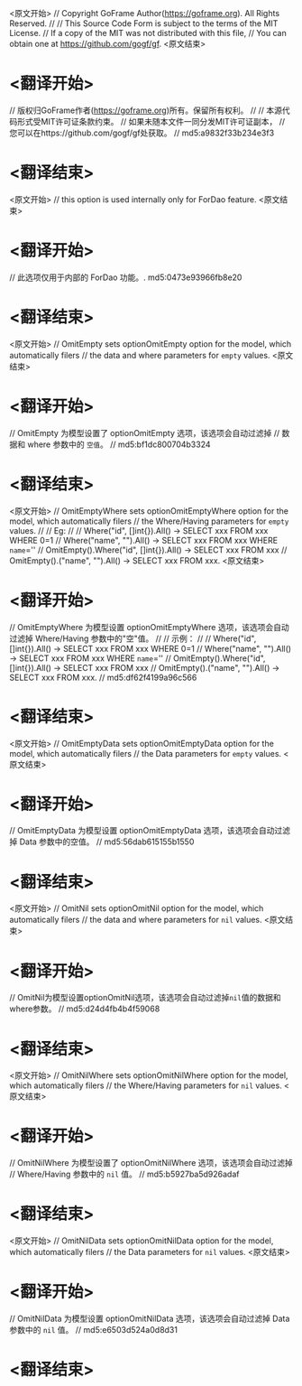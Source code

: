 
<原文开始>
// Copyright GoFrame Author(https://goframe.org). All Rights Reserved.
//
// This Source Code Form is subject to the terms of the MIT License.
// If a copy of the MIT was not distributed with this file,
// You can obtain one at https://github.com/gogf/gf.
<原文结束>

# <翻译开始>
// 版权归GoFrame作者(https://goframe.org)所有。保留所有权利。
//
// 本源代码形式受MIT许可证条款约束。
// 如果未随本文件一同分发MIT许可证副本，
// 您可以在https://github.com/gogf/gf处获取。
// md5:a9832f33b234e3f3
# <翻译结束>


<原文开始>
// this option is used internally only for ForDao feature.
<原文结束>

# <翻译开始>
// 此选项仅用于内部的 ForDao 功能。. md5:0473e93966fb8e20
# <翻译结束>


<原文开始>
// OmitEmpty sets optionOmitEmpty option for the model, which automatically filers
// the data and where parameters for `empty` values.
<原文结束>

# <翻译开始>
// OmitEmpty 为模型设置了 optionOmitEmpty 选项，该选项会自动过滤掉
// 数据和 where 参数中的 `空值`。
// md5:bf1dc800704b3324
# <翻译结束>


<原文开始>
// OmitEmptyWhere sets optionOmitEmptyWhere option for the model, which automatically filers
// the Where/Having parameters for `empty` values.
//
// Eg:
//
//	Where("id", []int{}).All()             -> SELECT xxx FROM xxx WHERE 0=1
//	Where("name", "").All()                -> SELECT xxx FROM xxx WHERE `name`=''
//	OmitEmpty().Where("id", []int{}).All() -> SELECT xxx FROM xxx
//	OmitEmpty().("name", "").All()         -> SELECT xxx FROM xxx.
<原文结束>

# <翻译开始>
// OmitEmptyWhere 为模型设置 optionOmitEmptyWhere 选项，该选项会自动过滤掉 Where/Having 参数中的"空"值。
//
// 示例：
//
// 	Where("id", []int{}).All()             -> SELECT xxx FROM xxx WHERE 0=1
// 	Where("name", "").All()                -> SELECT xxx FROM xxx WHERE `name`=''
// 	OmitEmpty().Where("id", []int{}).All() -> SELECT xxx FROM xxx
// 	OmitEmpty().("name", "").All()         -> SELECT xxx FROM xxx.
// md5:df62f4199a96c566
# <翻译结束>


<原文开始>
// OmitEmptyData sets optionOmitEmptyData option for the model, which automatically filers
// the Data parameters for `empty` values.
<原文结束>

# <翻译开始>
// OmitEmptyData 为模型设置 optionOmitEmptyData 选项，该选项会自动过滤掉 Data 参数中的空值。
// md5:56dab615155b1550
# <翻译结束>


<原文开始>
// OmitNil sets optionOmitNil option for the model, which automatically filers
// the data and where parameters for `nil` values.
<原文结束>

# <翻译开始>
// OmitNil为模型设置optionOmitNil选项，该选项会自动过滤掉`nil`值的数据和where参数。
// md5:d24d4fb4b4f59068
# <翻译结束>


<原文开始>
// OmitNilWhere sets optionOmitNilWhere option for the model, which automatically filers
// the Where/Having parameters for `nil` values.
<原文结束>

# <翻译开始>
// OmitNilWhere 为模型设置了 optionOmitNilWhere 选项，该选项会自动过滤掉
// Where/Having 参数中的 `nil` 值。
// md5:b5927ba5d926adaf
# <翻译结束>


<原文开始>
// OmitNilData sets optionOmitNilData option for the model, which automatically filers
// the Data parameters for `nil` values.
<原文结束>

# <翻译开始>
// OmitNilData 为模型设置 optionOmitNilData 选项，该选项会自动过滤掉 Data 参数中的 `nil` 值。
// md5:e6503d524a0d8d31
# <翻译结束>

